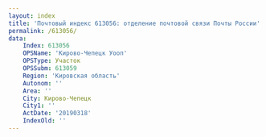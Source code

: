 ```yaml
---
layout: index
title: 'Почтовый индекс 613056: отделение почтовой связи Почты России'
permalink: /613056/
data:
    Index: 613056
    OPSName: 'Кирово-Чепецк Уооп'
    OPSType: Участок
    OPSSubm: 613059
    Region: 'Кировская область'
    Autonom: ''
    Area: ''
    City: Кирово-Чепецк
    City1: ''
    ActDate: '20190318'
    IndexOld: ''
---
```

